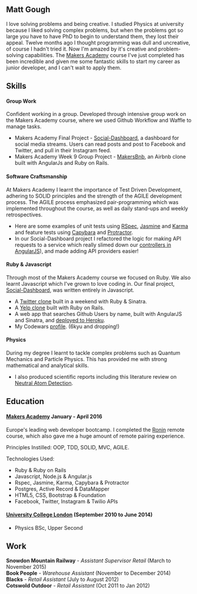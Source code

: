 ## Matt Gough

I love solving problems and being creative. I studied Physics at university because I liked solving complex problems, but when the problems got so large you have to have PhD to begin to understand them, they lost their appeal. Twelve months ago I thought programming was dull and uncreative, of course I hadn't tried it. Now I'm amazed by it's creative and problem-solving capabilities. The [Makers Academy](http://www.makersacademy.com/employers/) course I've just completed has been incredible and given me some fantastic skills to start my career as junior developer, and I can't wait to apply them.

## Skills

#### Group Work

Confident working in a group. Developed through intensive group work on the Makers Academy course, where we used Github Workflow and Waffle to manage tasks.

- Makers Academy Final Project - [Social-Dashboard](https://github.com/MattGough/Social-Dashboard), a dashboard for social media streams. Users can read posts and post to Facebook and Twitter, and pull in their Instagram feed.
- Makers Academy Week 9 Group Project - [MakersBnb](https://github.com/MattGough/makers-bnb-ra), an Airbnb clone built with AngularJs and Ruby on Rails.

#### Software Craftsmanship

At Makers Academy I learnt the importance of Test Driven Development, adhering to SOLID principles and the strength of the AGILE development process. The AGILE process emphasized pair-programming which was implemented throughout the course, as well as daily stand-ups and weekly retrospectives.

- Here are some examples of unit tests using [RSpec](https://github.com/MattGough/bank_tech_test/blob/master/spec/account_spec.rb), [Jasmine](https://github.com/MattGough/Thermostat/blob/master/spec/ThermostatSpec.js) and [Karma](https://github.com/DouglasRose/Angular_Project/blob/master/test/unit/controllerSpec.js) and feature tests using [Capybara](https://github.com/MattGough/instagram-challenge/blob/master/spec/features/posts_feature_spec.rb) and [Protractor](https://github.com/MattGough/Social-Dashboard/blob/master/tests/e2e-tests/twitter_scenarios.js).
- In our Social-Dashboard project I refactored the logic for making API requests to a service which really slimed down our [controllers in AngularJS](https://github.com/MattGough/Social-Dashboard/commit/56bd14a89d770b260b5179ca8ff0365f095902ee)), and made adding API providers easier!

#### Ruby & Javascript

Through most of the Makers Academy course we focused on Ruby. We also learnt Javascript which I've grown to love coding in. Our final project, [Social-Dashboard](https://github.com/MattGough/Social-Dashboard), was written entirely in Javascript.

- A [Twitter clone](https://github.com/MattGough/chitter-challenge) built in a weekend with Ruby & Sinatra.
- A [Yelp clone](https://github.com/MattGough/yelp_clone) built with Ruby on Rails.
- A web app that searches Github Users by name, built with AngularJS and Sinatra, and [deployed to Heroku](https://github-user-search123.herokuapp.com/).
- My Codewars [profile](http://www.codewars.com/users/Matt_Gough). (6kyu and dropping!)



#### Physics

During my degree I learnt to tackle complex problems such as Quantum Mechanics and Particle Physics. This has provided me with strong mathematical and analytical skills.

- I also produced scientific reports including this literature review on [Neutral Atom Detection](https://www.dropbox.com/s/w4d9wjygnkv2r3x/Neutral%20Atom%20Detection%20%28Matthew%20Gough%29.docx?dl=0).

## Education

#### [Makers Academy](http://www.makersacademy.com/)  January - April 2016

Europe's leading web developer bootcamp. I completed the [Ronin](http://ronin.makersacademy.com/) remote course, which also gave me a huge amount of remote pairing experience.

Principles Instilled: OOP, TDD, SOLID, MVC, AGILE.

Technologies Used:

* Ruby & Ruby on Rails
* Javascript, Node.js & Angular.js
* Rspec, Jasmine, Karma, Capybara & Protractor
* Postgres, Active Record & DataMapper
* HTML5, CSS, Bootstrap & Foundation
* Facebook, Twitter, Instagram & Twilio APIs

#### [University College London](http://www.ucl.ac.uk/) (September 2010 to June 2014)

- Physics BSc, Upper Second

## Work

**Snowdon Mountain Railway** - *Assistant Supervisor Retail* (March to November 2015)    
**Book People** - *Warehouse Assistant*  (November to December 2014)  
**Blacks** - *Retail Assistant* (July to August 2012)   
**Cotswold Outdoor** - *Retail Assistant* (Oct 2011 to Jan 2012)
